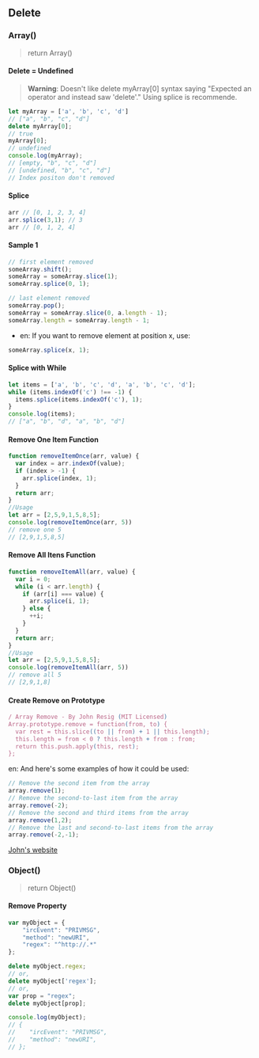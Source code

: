 ## Delete
### Array()
> return Array()
#### Delete = Undefined
> **Warning**: Doesn't like delete myArray[0] syntax saying "Expected an operator and instead saw 'delete'." Using splice is recommende.
```js
let myArray = ['a', 'b', 'c', 'd']
// ["a", "b", "c", "d"]
delete myArray[0];
// true
myArray[0];
// undefined
console.log(myArray);
// [empty, "b", "c", "d"]
// [undefined, "b", "c", "d"]
// Index positon don't removed
```
#### Splice
```js
arr // [0, 1, 2, 3, 4]
arr.splice(3,1); // 3
arr // [0, 1, 2, 4]
```
#### Sample 1
```js
// first element removed
someArray.shift();
someArray = someArray.slice(1);
someArray.splice(0, 1);

// last element removed
someArray.pop();
someArray = someArray.slice(0, a.length - 1);
someArray.length = someArray.length - 1;
```
* en: If you want to remove element at position x, use:
```js
someArray.splice(x, 1);
```
#### Splice with While
```js
let items = ['a', 'b', 'c', 'd', 'a', 'b', 'c', 'd'];
while (items.indexOf('c') !== -1) {
  items.splice(items.indexOf('c'), 1);
}
console.log(items); 
// ["a", "b", "d", "a", "b", "d"]
```
#### Remove One Item Function
```js
function removeItemOnce(arr, value) {
  var index = arr.indexOf(value);
  if (index > -1) {
    arr.splice(index, 1);
  }
  return arr;
}
//Usage
let arr = [2,5,9,1,5,8,5];
console.log(removeItemOnce(arr, 5))
// remove one 5
// [2,9,1,5,8,5]
```
#### Remove All Itens Function
```js
function removeItemAll(arr, value) {
  var i = 0;
  while (i < arr.length) {
    if (arr[i] === value) {
      arr.splice(i, 1);
    } else {
      ++i;
    }
  }
  return arr;
}
//Usage
let arr = [2,5,9,1,5,8,5];
console.log(removeItemAll(arr, 5))
// remove all 5
// [2,9,1,8]
```
#### Create Remove on Prototype
```js
/ Array Remove - By John Resig (MIT Licensed)
Array.prototype.remove = function(from, to) {
  var rest = this.slice((to || from) + 1 || this.length);
  this.length = from < 0 ? this.length + from : from;
  return this.push.apply(this, rest);
};
```
en: And here's some examples of how it could be used:
```js
// Remove the second item from the array
array.remove(1);
// Remove the second-to-last item from the array
array.remove(-2);
// Remove the second and third items from the array
array.remove(1,2);
// Remove the last and second-to-last items from the array
array.remove(-2,-1);
```
[John's website](http://ejohn.org/blog/javascript-array-remove/)
### Object()
> return Object()
#### Remove Property
```js
var myObject = {
    "ircEvent": "PRIVMSG",
    "method": "newURI",
    "regex": "^http://.*"
};

delete myObject.regex;
// or,
delete myObject['regex'];
// or,
var prop = "regex";
delete myObject[prop];

console.log(myObject);
// {
//    "ircEvent": "PRIVMSG",
//    "method": "newURI",
// };
```
